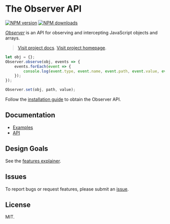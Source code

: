 # The Observer API

<!-- BADGES/ -->

<span class="badge-npmversion"><a href="https://npmjs.org/package/@webqit/observer" title="View this project on NPM"><img src="https://img.shields.io/npm/v/@webqit/observer.svg" alt="NPM version" /></a></span>
<span class="badge-npmdownloads"><a href="https://npmjs.org/package/@webqit/observer" title="View this project on NPM"><img src="https://img.shields.io/npm/dm/@webqit/observer.svg" alt="NPM downloads" /></a></span>

<!-- /BADGES -->

*[Observer](https://github.com/webqit/observer)* is an API for observing and intercepting JavaScript objects and arrays.

> [Visit project docs](https://github.com/webqit/docs/tree/master/observer).
> [Visit project homepage](https://webqit.io/tooling/oohtml).

```js
let obj = {};
Observer.observe(obj, events => {
    events.forEach(event => {
        console.log(event.type, event.name, event.path, event.value, event.oldValue);
    });
});

Observer.set(obj, path, value);
```

Follow the [installation guide](https://webqit.io/tooling/observer/installation) to obtain the Observer API.

## Documentation
+ [Examples](https://github.com/webqit/docs/tree/master/observer/examples)
+ [API](https://github.com/webqit/docs/tree/master/observer/api)

## Design Goals
See the [features explainer](https://github.com/webqit/docs/tree/master/observer/explainer).

## Issues
To report bugs or request features, please submit an [issue](https://github.com/webqit/observer/issues).

## License
MIT.
